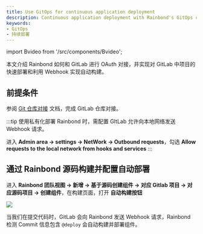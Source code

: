 ```yaml
---
title: Use GitOps for continuous application deployment
description: Continuous application deployment with Rainbond's GitOps capability
keywords:
- GitOps
- 持续部署
---
```


import Bvideo from '/src/components/Bvideo';

<Bvideo src="//player.bilibili.com/player.html?aid=820892498&bvid=BV1334y1f76U&cid=983036584&page=7" />

本文介绍 Rainbond 如何和 GitLab 进行 OAuth 对接，并实现对 GitLab 中项目的快速部署和利用 Webhook 实现自动构建。

## 前提条件

参阅 [Git 仓库对接](/docs/devops/code-repository/) 文档，完成 GitLab 仓库对接。

:::tip
使用私有化部署 Rainbond 时，需配置 GItLab 允许向本地网络发送 Webhook 请求。

进入 **Admin area -> settings -> NetWork -> Outbound requests**，勾选 **Allow requests to the local network from hooks and services**
:::

## 通过 Rainbond 源码构建并配置自动部署

进入 **Rainbond 团队视图 -> 新增 -> 基于源码创建组件 -> 对应 Gitlab 项目 -> 对应源码项目 -> 创建组件**，在构建页面，打开 **自动构建按钮**

![](https://tva1.sinaimg.cn/large/007S8ZIlly1gexqn1b7laj30wc09wdi4.jpg)

当我们在提交代码时，GitLab 会向 Rainbond 发送 Webhook 请求，Rainbond 检测 Commit 信息包含 `@deploy` 会自动构建并部署组件。